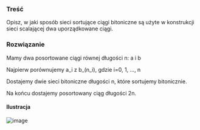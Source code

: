 ### Treść
Opisz, w jaki sposób sieci sortujące ciągi bitoniczne są użyte w konstrukcji sieci scalającej dwa uporządkowane ciągi.


### Rozwiązanie

Mamy dwa posortowane ciągi równej długości n: a i b

Najpierw porównujemy a_i z b_(n_i), gdzie i=0, 1, ..., n

Dostajemy dwie sieci bitoniczne długości n, które sortujemy bitonicznie.

Na końcu dostajemy posortowany ciąg długości 2n.

#### Ilustracja
![image](https://user-images.githubusercontent.com/11476062/64003510-ac2a2500-cb0c-11e9-8712-740ba63e4d70.png)
